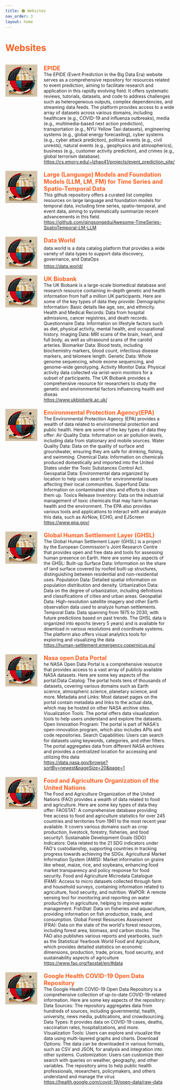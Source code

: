 ```yaml
---
title: 🟠 Websites
nav_order: 3
layout: home
---
```


<h1 style="color:rgb(255, 95, 31);">Websites</h1>
<br>


<div style="max-width: 100%;">
  <!-- START -->
<div style="display: flex; justify-content: space-between; align-items: stretch; margin-bottom: 20px;">
    <div style="display: flex; align-items: stretch;">
      <img src="/assets/images/thumb/epide.jpg" alt="Logo" style="width: 100px; height: 100px; margin-right: 20px;">
      <div style="flex-grow: 1; display: flex; flex-direction: column; justify-content: space-between;">
        <p style="margin: 0; color: rgb(255, 95, 31); font-size: 1.3em; font-weight: bold;">EPIDE</p>
        <p style="margin: 0;">The EPIDE (Event Prediction in the Big Data Era) website serves as a comprehensive repository for resources related to event prediction, aiming to facilitate research and application in this rapidly evolving field. It offers systematic reviews, tutorials, datasets, and code to address challenges such as heterogeneous outputs, complex dependencies, and streaming data feeds. The platform provides access to a wide array of datasets across various domains, including healthcare (e.g., COVID-19 and influenza outbreaks), media (e.g., multimedia-based next action prediction), transportation (e.g., NYU Yellow Taxi datasets), engineering systems (e.g., global energy forecasting), cyber systems (e.g., cyber attack prediction), political events (e.g., civil unrests), natural events (e.g., geophysics and atmospherics), business (e.g., customer activity prediction), and crimes (e.g., global terrorism database).</p>
        <p style="margin: 0;"><a href="https://cs.emory.edu/~lzhao41/projects/event_prediction_site/"><i class="fa-regular fa-file-pdf"></i>https://cs.emory.edu/~lzhao41/projects/event_prediction_site/</a> </p>
      </div>
    </div>
    <!-- <div style="color: lightgray; align-self: flex-start; margin-left: 10px; white-space: nowrap; font-size: 200%;">2022</div>  -->
  </div>

<div style="display: flex; justify-content: space-between; align-items: stretch; margin-bottom: 20px;">
    <div style="display: flex; align-items: stretch;">
      <img src="/assets/images/thumb/large_language_models_and_foundation_models_llm_lm_fm_for_time_series_and_spatio-temporal_data.jpg" alt="Logo" style="width: 100px; height: 100px; margin-right: 20px;">
      <div style="flex-grow: 1; display: flex; flex-direction: column; justify-content: space-between;">
        <p style="margin: 0; color: rgb(255, 95, 31); font-size: 1.3em; font-weight: bold;">Large (Language) Models and Foundation Models (LLM, LM, FM) for Time Series and Spatio-Temporal Data</p>
        <p style="margin: 0;">This github repository offers a curated list compiles resources on large language and foundation models for temporal data, including time series, spatio-temporal, and event data, aiming to systematically summarize recent advancements in this field.</p>
        <p style="margin: 0;"><a href="https://github.com/qingsongedu/Awesome-TimeSeries-SpatioTemporal-LM-LLM"><i class="fa-regular fa-file-pdf"></i>https://github.com/qingsongedu/Awesome-TimeSeries-SpatioTemporal-LM-LLM</a> </p>
      </div>
    </div>
    <!-- <div style="color: lightgray; align-self: flex-start; margin-left: 10px; white-space: nowrap; font-size: 200%;">2022</div>  -->
  </div>

<div style="display: flex; justify-content: space-between; align-items: stretch; margin-bottom: 20px;">
    <div style="display: flex; align-items: stretch;">
      <img src="/assets/images/thumb/default_image.jpg" alt="Logo" style="width: 100px; height: 100px; margin-right: 20px;">
      <div style="flex-grow: 1; display: flex; flex-direction: column; justify-content: space-between;">
        <p style="margin: 0; color: rgb(255, 95, 31); font-size: 1.3em; font-weight: bold;">Data World</p>
        <p style="margin: 0;">data.world is a data catalog platform that provides a wide variety of data types to support data discovery, governance, and DataOps</p>
        <p style="margin: 0;"><a href="https://data.world/"><i class="fa-regular fa-file-pdf"></i>https://data.world/</a> </p>
      </div>
    </div>
    <!-- <div style="color: lightgray; align-self: flex-start; margin-left: 10px; white-space: nowrap; font-size: 200%;">2022</div>  -->
  </div>

<div style="display: flex; justify-content: space-between; align-items: stretch; margin-bottom: 20px;">
    <div style="display: flex; align-items: stretch;">
      <img src="/assets/images/thumb/default_image.jpg" alt="Logo" style="width: 100px; height: 100px; margin-right: 20px;">
      <div style="flex-grow: 1; display: flex; flex-direction: column; justify-content: space-between;">
        <p style="margin: 0; color: rgb(255, 95, 31); font-size: 1.3em; font-weight: bold;">UK Biobank</p>
        <p style="margin: 0;">The UK Biobank is a large-scale biomedical database and research resource containing in-depth genetic and health information from half a million UK participants. Here are some of the key types of data they provide: Demographic Information: Basic details like age, sex, and ethnicity. Health and Medical Records: Data from hospital admissions, cancer registries, and death records. Questionnaire Data: Information on lifestyle factors such as diet, physical activity, mental health, and occupational history. Imaging Data: MRI scans of the brain, heart, and full body, as well as ultrasound scans of the carotid arteries. Biomarker Data: Blood tests, including biochemistry markers, blood count, infectious disease markers, and telomere length. Genetic Data: Whole genome sequencing, whole exome sequencing, and genome-wide genotyping. Activity Monitor Data: Physical activity data collected via wrist-worn monitors for a subset of participants. The UK Biobank provides a comprehensive resource for researchers to study the genetic and environmental factors influencing health and diseas</p>
        <p style="margin: 0;"><a href="https://www.ukbiobank.ac.uk/"><i class="fa-regular fa-file-pdf"></i>https://www.ukbiobank.ac.uk/</a> </p>
      </div>
    </div>
    <!-- <div style="color: lightgray; align-self: flex-start; margin-left: 10px; white-space: nowrap; font-size: 200%;">2022</div>  -->
  </div>

<div style="display: flex; justify-content: space-between; align-items: stretch; margin-bottom: 20px;">
    <div style="display: flex; align-items: stretch;">
      <img src="/assets/images/thumb/default_image.jpg" alt="Logo" style="width: 100px; height: 100px; margin-right: 20px;">
      <div style="flex-grow: 1; display: flex; flex-direction: column; justify-content: space-between;">
        <p style="margin: 0; color: rgb(255, 95, 31); font-size: 1.3em; font-weight: bold;">Environmental Protection Agency(EPA)</p>
        <p style="margin: 0;">The Environmental Protection Agency (EPA) provides a wealth of data related to environmental protection and public health. Here are some of the key types of data they offer: Air Quality Data: Information on air pollution levels, including data from stationary and mobile sources. Water Quality Data: Data on the quality of surface and groundwater, ensuring they are safe for drinking, fishing, and swimming. Chemical Data: Information on chemicals produced domestically and imported into the United States under the Toxic Substances Control Act. Geospatial Data: Environmental data organized by location to help users search for environmental issues affecting their local communities. Superfund Data: Information on contaminated sites and efforts to clean them up. Toxics Release Inventory: Data on the industrial management of toxic chemicals that may harm human health and the environment. The EPA also provides various tools and applications to interact with and analyze this data, such as AirNow, ECHO, and EJScreen</p>
        <p style="margin: 0;"><a href="https://www.epa.gov/"><i class="fa-regular fa-file-pdf"></i>https://www.epa.gov/</a> </p>
      </div>
    </div>
    <!-- <div style="color: lightgray; align-self: flex-start; margin-left: 10px; white-space: nowrap; font-size: 200%;">2022</div>  -->
  </div>

<div style="display: flex; justify-content: space-between; align-items: stretch; margin-bottom: 20px;">
    <div style="display: flex; align-items: stretch;">
      <img src="/assets/images/thumb/default_image.jpg" alt="Logo" style="width: 100px; height: 100px; margin-right: 20px;">
      <div style="flex-grow: 1; display: flex; flex-direction: column; justify-content: space-between;">
        <p style="margin: 0; color: rgb(255, 95, 31); font-size: 1.3em; font-weight: bold;">Global Human Settlement Layer (GHSL)</p>
        <p style="margin: 0;">The Global Human Settlement Layer (GHSL) is a project by the European Commission's Joint Research Centre that provides open and free data and tools for assessing human presence on Earth. Here are some key aspects of the GHSL: Built-up Surface Data: Information on the share of land surface covered by roofed built-up structures, distinguishing between residential and non-residential uses. Population Data: Detailed spatial information on population distribution and density. Urbanization Data: Data on the degree of urbanization, including definitions and classifications of cities and urban areas. Geospatial Data: High-resolution satellite imagery and other Earth observation data used to analyze human settlements. Temporal Data: Data spanning from 1975 to 2030, with future predictions based on past trends. The GHSL data is organized into epochs (every 5 years) and is available for download in various resolutions and coordinate systems. The platform also offers visual analytics tools for exploring and visualizing the data</p>
        <p style="margin: 0;"><a href="https://human-settlement.emergency.copernicus.eu/"><i class="fa-regular fa-file-pdf"></i>https://human-settlement.emergency.copernicus.eu/</a> </p>
      </div>
    </div>
    <!-- <div style="color: lightgray; align-self: flex-start; margin-left: 10px; white-space: nowrap; font-size: 200%;">2022</div>  -->
  </div>

<div style="display: flex; justify-content: space-between; align-items: stretch; margin-bottom: 20px;">
    <div style="display: flex; align-items: stretch;">
      <img src="/assets/images/thumb/default_image.jpg" alt="Logo" style="width: 100px; height: 100px; margin-right: 20px;">
      <div style="flex-grow: 1; display: flex; flex-direction: column; justify-content: space-between;">
        <p style="margin: 0; color: rgb(255, 95, 31); font-size: 1.3em; font-weight: bold;">Nasa open Data Portal</p>
        <p style="margin: 0;">he NASA Open Data Portal is a comprehensive resource that provides access to a vast array of publicly available NASA datasets. Here are some key aspects of the portal:Data Catalog: The portal hosts tens of thousands of datasets, covering various domains such as Earth science, atmospheric science, planetary science, and more. Metadata and Links: Most dataset pages on the portal contain metadata and links to the actual data, which may be hosted on other NASA archive sites. Visualization Tools: The portal offers data visualization tools to help users understand and explore the datasets. Open Innovation Program: The portal is part of NASA's open-innovation program, which also includes APIs and code repositories. Search Capabilities: Users can search for datasets using keywords, categories, and other filters. The portal aggregates data from different NASA archives and provides a centralized location for accessing and utilizing this data</p>
        <p style="margin: 0;"><a href="https://data.nasa.gov/browse?sortBy=newest&pageSize=20&page=1"><i class="fa-regular fa-file-pdf"></i>https://data.nasa.gov/browse?sortBy=newest&pageSize=20&page=1</a> </p>
      </div>
    </div>
    <!-- <div style="color: lightgray; align-self: flex-start; margin-left: 10px; white-space: nowrap; font-size: 200%;">2022</div>  -->
  </div>

<div style="display: flex; justify-content: space-between; align-items: stretch; margin-bottom: 20px;">
    <div style="display: flex; align-items: stretch;">
      <img src="/assets/images/thumb/default_image.jpg" alt="Logo" style="width: 100px; height: 100px; margin-right: 20px;">
      <div style="flex-grow: 1; display: flex; flex-direction: column; justify-content: space-between;">
        <p style="margin: 0; color: rgb(255, 95, 31); font-size: 1.3em; font-weight: bold;">Food and Agriculture Organization of the United Nations</p>
        <p style="margin: 0;">The Food and Agriculture Organization of the United Nations (FAO) provides a wealth of data related to food and agriculture. Here are some key types of data they offer: FAOSTAT: A comprehensive database providing free access to food and agriculture statistics for over 245 countries and territories from 1961 to the most recent year available. It covers various domains such as crop production, livestock, forestry, fisheries, and food security1. Sustainable Development Goals (SDG) Indicators: Data related to the 21 SDG indicators under FAO's custodianship, supporting countries in tracking progress towards achieving the SDGs. Agricultural Market Information System (AMIS): Market information on grains like wheat, maize, rice, and soybeans, enhancing food market transparency and policy response for food security. Food and Agriculture Microdata Catalogue (FAM): Access to micro datasets collected through farm and household surveys, containing information related to agriculture, food security, and nutrition. WaPOR: A remote sensing tool for monitoring and reporting on water productivity in agriculture, helping to improve water management. FishStat: Data on fisheries and aquaculture, providing information on fish production, trade, and consumption. Global Forest Resources Assessment (FRA): Data on the state of the world's forest resources, including forest area, biomass, and carbon stocks. The FAO also publishes various reports and yearbooks, such as the Statistical Yearbook World Food and Agriculture, which provides detailed statistics on economic dimensions, production, trade, prices, food security, and sustainability aspects of agriculture</p>
        <p style="margin: 0;"><a href="https://www.fao.org/faostat/en/#data"><i class="fa-regular fa-file-pdf"></i>https://www.fao.org/faostat/en/#data</a> </p>
      </div>
    </div>
    <!-- <div style="color: lightgray; align-self: flex-start; margin-left: 10px; white-space: nowrap; font-size: 200%;">2022</div>  -->
  </div>

<div style="display: flex; justify-content: space-between; align-items: stretch; margin-bottom: 20px;">
    <div style="display: flex; align-items: stretch;">
      <img src="/assets/images/thumb/default_image.jpg" alt="Logo" style="width: 100px; height: 100px; margin-right: 20px;">
      <div style="flex-grow: 1; display: flex; flex-direction: column; justify-content: space-between;">
        <p style="margin: 0; color: rgb(255, 95, 31); font-size: 1.3em; font-weight: bold;">Google Health COVID-19 Open Data Repository</p>
        <p style="margin: 0;">The Google Health COVID-19 Open Data Repository is a comprehensive collection of up-to-date COVID-19-related information. Here are some key aspects of the repository: Data Sources: The repository aggregates data from hundreds of sources, including governmental, health, university, news media, publications, and crowdsourcing. Data Types: It provides data on COVID-19 cases, deaths, vaccination rates, hospitalizations, and more. Visualization Tools: Users can explore and visualize the data using multi-layered graphs and charts. Download Options: The data can be downloaded in various formats, such as CSV and JSON, for analysis and integration into other systems. Customization: Users can customize their search with queries on weather, geography, and other variables. The repository aims to help public health professionals, researchers, policymakers, and others understand and manage the virus</p>
        <p style="margin: 0;"><a href="https://health.google.com/covid-19/open-data/raw-data"><i class="fa-regular fa-file-pdf"></i>https://health.google.com/covid-19/open-data/raw-data</a> </p>
      </div>
    </div>
    <!-- <div style="color: lightgray; align-self: flex-start; margin-left: 10px; white-space: nowrap; font-size: 200%;">2022</div>  -->
  </div>
<!-- STOP -->
</div>
